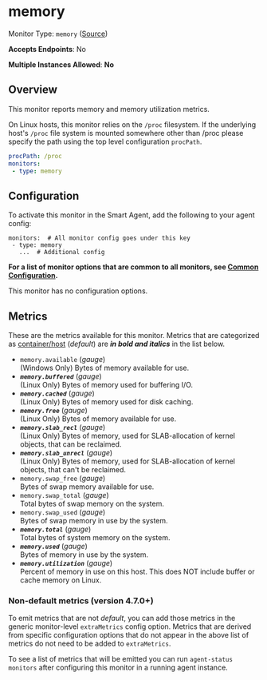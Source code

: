 <!--- GENERATED BY gomplate from scripts/docs/templates/monitor-page.md.tmpl --->

# memory

Monitor Type: `memory` ([Source](https://github.com/signalfx/signalfx-agent/tree/main/pkg/monitors/memory))

**Accepts Endpoints**: No

**Multiple Instances Allowed**: **No**

## Overview

This monitor reports memory and memory utilization metrics.

On Linux hosts, this monitor relies on the `/proc` filesystem.
If the underlying host's `/proc` file system is mounted somewhere other than
/proc please specify the path using the top level configuration `procPath`.

```yaml
procPath: /proc
monitors:
 - type: memory
```


## Configuration

To activate this monitor in the Smart Agent, add the following to your
agent config:

```
monitors:  # All monitor config goes under this key
 - type: memory
   ...  # Additional config
```

**For a list of monitor options that are common to all monitors, see [Common
Configuration](../monitor-config.md#common-configuration).**


This monitor has no configuration options.
## Metrics

These are the metrics available for this monitor.
Metrics that are categorized as
[container/host](https://docs.splunk.com/Observability/admin/subscription-usage/monitor-imm-billing-usage.html#about-custom-bundled-and-high-resolution-metrics)
(*default*) are ***in bold and italics*** in the list below.


 - `memory.available` (*gauge*)<br>    (Windows Only) Bytes of memory available for use.
 - ***`memory.buffered`*** (*gauge*)<br>    (Linux Only) Bytes of memory used for buffering I/O.
 - ***`memory.cached`*** (*gauge*)<br>    (Linux Only) Bytes of memory used for disk caching.
 - ***`memory.free`*** (*gauge*)<br>    (Linux Only) Bytes of memory available for use.
 - ***`memory.slab_recl`*** (*gauge*)<br>    (Linux Only) Bytes of memory, used for SLAB-allocation of kernel objects, that can be reclaimed.
 - ***`memory.slab_unrecl`*** (*gauge*)<br>    (Linux Only) Bytes of memory, used for SLAB-allocation of kernel objects, that can't be reclaimed.
 - `memory.swap_free` (*gauge*)<br>    Bytes of swap memory available for use.
 - `memory.swap_total` (*gauge*)<br>    Total bytes of swap memory on the system.
 - `memory.swap_used` (*gauge*)<br>    Bytes of swap memory in use by the system.
 - ***`memory.total`*** (*gauge*)<br>    Total bytes of system memory on the system.
 - ***`memory.used`*** (*gauge*)<br>    Bytes of memory in use by the system.
 - ***`memory.utilization`*** (*gauge*)<br>    Percent of memory in use on this host.  This does NOT include buffer or cache memory on Linux.

### Non-default metrics (version 4.7.0+)

To emit metrics that are not _default_, you can add those metrics in the
generic monitor-level `extraMetrics` config option.  Metrics that are derived
from specific configuration options that do not appear in the above list of
metrics do not need to be added to `extraMetrics`.

To see a list of metrics that will be emitted you can run `agent-status
monitors` after configuring this monitor in a running agent instance.



